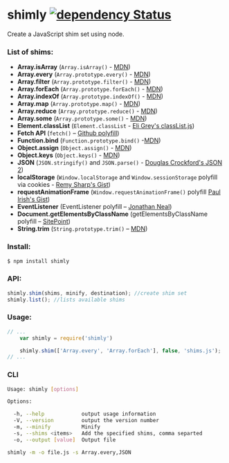 # shimly [![dependency Status](https://david-dm.org/nicbell/shimly/status.png)](https://david-dm.org/nicbell/shimly#info=dependencies)

Create a JavaScript shim set using node.

### List of shims:
- **Array.isArray** (`Array.isArray()` - [MDN](https://developer.mozilla.org/en-US/docs/Web/JavaScript/Reference/Global_Objects/Array/isArray))
- **Array.every** (`Array.prototype.every()` - [MDN](https://developer.mozilla.org/en/docs/Web/JavaScript/Reference/Global_Objects/Array/every))
- **Array.filter** (`Array.prototype.filter()` - [MDN](https://developer.mozilla.org/en/docs/Web/JavaScript/Reference/Global_Objects/Array/filter))
- **Array.forEach** (`Array.prototype.forEach()` - [MDN](https://developer.mozilla.org/en/docs/Web/JavaScript/Reference/Global_Objects/Array/forEach))
- **Array.indexOf** (`Array.prototype.indexOf()` - [MDN](https://developer.mozilla.org/en/docs/Web/JavaScript/Reference/Global_Objects/Array/indexOf))
- **Array.map** (`Array.prototype.map()` - [MDN](https://developer.mozilla.org/en/docs/Web/JavaScript/Reference/Global_Objects/Array/indexOf))
- **Array.reduce** (`Array.prototype.reduce()` - [MDN](https://developer.mozilla.org/en-US/docs/Web/JavaScript/Reference/Global_Objects/Array/Reduce))
- **Array.some** (`Array.prototype.some()` - [MDN](https://developer.mozilla.org/en/docs/Web/JavaScript/Reference/Global_Objects/Array/some))
- **Element.classList** (`Element.classList` - [Eli Grey's classList.js](https://github.com/eligrey/classList.js))
- **Fetch API** (`fetch()` – [Github polyfill](https://github.com/github/fetch))
- **Function.bind** (`Function.prototype.bind()` -[MDN](https://developer.mozilla.org/en-US/docs/Web/JavaScript/Reference/Global_Objects/Function/bind))
- **Object.assign** (`Object.assign()` - [MDN](https://developer.mozilla.org/en-US/docs/Web/JavaScript/Reference/Global_Objects/Object/assign))
- **Object.keys** (`Object.keys()` - [MDN](https://developer.mozilla.org/en-US/docs/Web/JavaScript/Reference/Global_Objects/Object/keys))
- **JSON** (`JSON.stringify()` and `JSON.parse()` - [Douglas Crockford's JSON 2](https://github.com/douglascrockford/JSON-js))
- **localStorage** (`Window.localStorage` and `Window.sessionStorage` polyfill via cookies - [Remy Sharp's Gist](https://gist.github.com/remy/350433))
- **requestAnimationFrame** (`Window.requestAnimationFrame()` polyfill [Paul Irish's Gist](https://gist.github.com/paulirish/1579671))
- **EventListener** (EventListener polyfill – [Jonathan Neal](https://github.com/jonathantneal/EventListener))
- **Document.getElementsByClassName** (getElementsByClassName polyfill – [SitePoint](http://www.sitepoint.com/5-useful-functions-missing-in-javascript/))
- **String.trim** (`String.prototype.trim()` – [MDN](https://developer.mozilla.org/en-US/docs/Web/JavaScript/Reference/Global_Objects/String/Trim))

### Install:

```bash
$ npm install shimly
```

### API:
```js
shimly.shim(shims, minify, destination); //create shim set
shimly.list(); //lists available shims
```

### Usage:

```js
// ...
    var shimly = require('shimly')

	shimly.shim(['Array.every', 'Array.forEach'], false, 'shims.js');
// ...
```

### CLI

```sh
Usage: shimly [options]

Options:

  -h, --help            output usage information
  -V, --version         output the version number
  -m, --minify          Minify
  -s, --shims <items>   Add the specified shims, comma separted
  -o, --output [value]  Output file
```
```sh
shimly -m -o file.js -s Array.every,JSON
```
